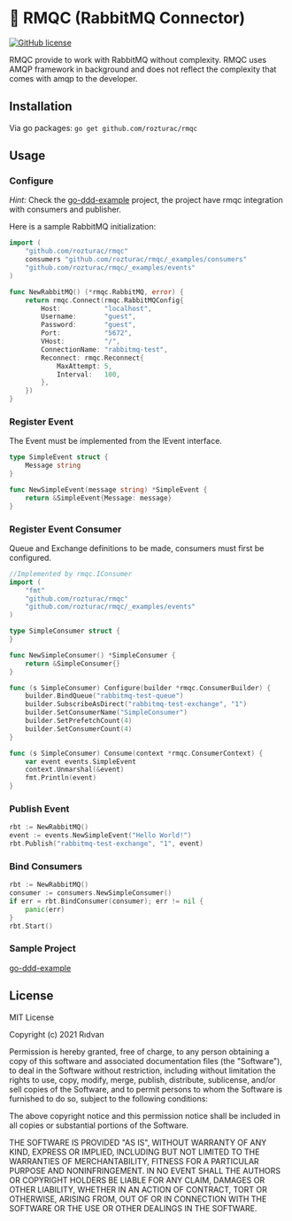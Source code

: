 # 🐇 RMQC (RabbitMQ Connector)

[![GitHub license](https://img.shields.io/github/license/rozturac/rmqc.svg)](https://github.com/rozturac/rmqc/LICENSE)

RMQC provide to work with RabbitMQ without complexity. RMQC uses AMQP framework in background and does not reflect the complexity that comes with amqp to the developer.

## Installation

Via go packages:
```go get github.com/rozturac/rmqc```

## Usage

### Configure

*Hint:*
Check the [go-ddd-example](https://github.com/rozturac/go-ddd-example) project, the project have rmqc integration with consumers and publisher.

Here is a sample RabbitMQ initialization:

```go
import (
	"github.com/rozturac/rmqc"
	consumers "github.com/rozturac/rmqc/_examples/consumers"
	"github.com/rozturac/rmqc/_examples/events"
)

func NewRabbitMQ() (*rmqc.RabbitMQ, error) {
	return rmqc.Connect(rmqc.RabbitMQConfig{
		Host:           "localhost",
		Username:       "guest",
		Password:       "guest",
		Port:           "5672",
		VHost:          "/",
		ConnectionName: "rabbitmq-test",
		Reconnect: rmqc.Reconnect{
			MaxAttempt: 5,
			Interval:   100,
		},
	})
}
```

### Register Event

The Event must be implemented from the IEvent interface.

```go
type SimpleEvent struct {
	Message string
}

func NewSimpleEvent(message string) *SimpleEvent {
	return &SimpleEvent{Message: message}
}
```

### Register Event Consumer

Queue and Exchange definitions to be made, consumers must first be configured.

```go
//Implemented by rmqc.IConsumer
import (
	"fmt"
	"github.com/rozturac/rmqc"
	"github.com/rozturac/rmqc/_examples/events"
)

type SimpleConsumer struct {
}

func NewSimpleConsumer() *SimpleConsumer {
	return &SimpleConsumer{}
}

func (s SimpleConsumer) Configure(builder *rmqc.ConsumerBuilder) {
	builder.BindQueue("rabbitmq-test-queue")
	builder.SubscribeAsDirect("rabbitmq-test-exchange", "1")
	builder.SetConsumerName("SimpleConsumer")
	builder.SetPrefetchCount(4)
	builder.SetConsumerCount(4)
}

func (s SimpleConsumer) Consume(context *rmqc.ConsumerContext) {
	var event events.SimpleEvent
	context.Unmarshal(&event)
	fmt.Println(event)
}
```

### Publish Event 

```go
rbt := NewRabbitMQ()
event := events.NewSimpleEvent("Hello World!")
rbt.Publish("rabbitmq-test-exchange", "1", event)
```

### Bind Consumers

```go
rbt := NewRabbitMQ()
consumer := consumers.NewSimpleConsumer()
if err = rbt.BindConsumer(consumer); err != nil {
	panic(err)
}
rbt.Start()
```

### Sample Project

[go-ddd-example](https://github.com/rozturac/go-ddd-example)

## License
MIT License

Copyright (c) 2021 Rıdvan

Permission is hereby granted, free of charge, to any person obtaining a copy
of this software and associated documentation files (the "Software"), to deal
in the Software without restriction, including without limitation the rights
to use, copy, modify, merge, publish, distribute, sublicense, and/or sell
copies of the Software, and to permit persons to whom the Software is
furnished to do so, subject to the following conditions:

The above copyright notice and this permission notice shall be included in all
copies or substantial portions of the Software.

THE SOFTWARE IS PROVIDED "AS IS", WITHOUT WARRANTY OF ANY KIND, EXPRESS OR
IMPLIED, INCLUDING BUT NOT LIMITED TO THE WARRANTIES OF MERCHANTABILITY,
FITNESS FOR A PARTICULAR PURPOSE AND NONINFRINGEMENT. IN NO EVENT SHALL THE
AUTHORS OR COPYRIGHT HOLDERS BE LIABLE FOR ANY CLAIM, DAMAGES OR OTHER
LIABILITY, WHETHER IN AN ACTION OF CONTRACT, TORT OR OTHERWISE, ARISING FROM,
OUT OF OR IN CONNECTION WITH THE SOFTWARE OR THE USE OR OTHER DEALINGS IN THE
SOFTWARE.
